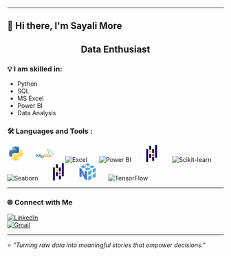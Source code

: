 <!-- Banner -->


---

## 👋 Hi there, I'm Sayali More  
<h2 align="center"><b>Data Enthusiast</b></h2>

<h3>💡 I am skilled in:</h3>
<ul>
  <li>Python </li>
  <li>SQL </li>
  <li>MS Excel </li>
  <li>Power BI </li>
  <li>Data Analysis </li>
</ul>
  

<h3>🛠️ Languages and Tools : </h3> 
<p >
  <img src="https://raw.githubusercontent.com/devicons/devicon/master/icons/python/python-original.svg" alt="Python" width="40"/> &nbsp  &nbsp  &nbsp;
  <img src="https://raw.githubusercontent.com/devicons/devicon/master/icons/mysql/mysql-original-wordmark.svg" alt="MySQL" width="40"/> &nbsp  &nbsp &nbsp;
  <img src="https://img.icons8.com/color/48/000000/microsoft-excel-2019--v1.png" alt="Excel" width="40"/> &nbsp  &nbsp &nbsp;
  <img src="https://www.vectorlogo.zone/logos/microsoft_powerbi/microsoft_powerbi-icon.svg" alt="Power BI" width="40"/> &nbsp  &nbsp &nbsp;
  <img src="https://raw.githubusercontent.com/devicons/devicon/master/icons/pandas/pandas-original.svg" alt="Pandas" width="40"/> &nbsp  &nbsp &nbsp;
  <img src="https://upload.wikimedia.org/wikipedia/commons/0/05/Scikit_learn_logo_small.svg" alt="Scikit-learn" width="40"/> &nbsp  &nbsp &nbsp;
  <img src="https://seaborn.pydata.org/_images/logo-mark-lightbg.svg" alt="Seaborn" width="40"/> &nbsp  &nbsp &nbsp;
  <img src="https://raw.githubusercontent.com/devicons/devicon/master/icons/pandas/pandas-original.svg" alt="Pandas" width="40"/> &nbsp  &nbsp &nbsp;
  <img src="https://raw.githubusercontent.com/devicons/devicon/master/icons/numpy/numpy-original.svg" alt="NumPy" width="40"/> &nbsp  &nbsp &nbsp;
  <img src="https://www.vectorlogo.zone/logos/tensorflow/tensorflow-icon.svg" alt="TensorFlow" width="40"/>
</p>


---

### 🌐 Connect with Me  
[![LinkedIn](https://img.shields.io/badge/LinkedIn-blue?logo=linkedin&logoColor=white)](https://linkedin.com/in/your-profile)  
[![Gmail](https://img.shields.io/badge/Gmail-red?logo=gmail&logoColor=white)](mailto:sayalimore2003@gmail.com)  

---

⭐️ *"Turning raw data into meaningful stories that empower decisions."*  

